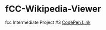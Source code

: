 # fCC-Wikipedia-Viewer
fcc Intermediate Project #3
[CodePen Link](https://codepen.io/SunshineAllon/full/MVvqKa)
